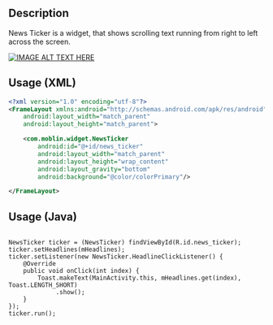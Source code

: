 ## Description
News Ticker is a widget, that shows scrolling text running from right to left across the screen.

[![IMAGE ALT TEXT HERE](https://img.youtube.com/vi/PlRBQHb6WRo/0.jpg)](https://youtu.be/PlRBQHb6WRo)
## Usage (XML)
```xml
<?xml version="1.0" encoding="utf-8"?>
<FrameLayout xmlns:android="http://schemas.android.com/apk/res/android"
    android:layout_width="match_parent"
    android:layout_height="match_parent">

    <com.moblin.widget.NewsTicker
        android:id="@+id/news_ticker"
        android:layout_width="match_parent"
        android:layout_height="wrap_content"
        android:layout_gravity="bottom"
        android:background="@color/colorPrimary"/>

</FrameLayout>
```

## Usage (Java)
<pre><code>
NewsTicker ticker = (NewsTicker) findViewById(R.id.news_ticker);
ticker.setHeadlines(mHeadlines);
ticker.setListener(new NewsTicker.HeadlineClickListener() {
    @Override
    public void onClick(int index) {
        Toast.makeText(MainActivity.this, mHeadlines.get(index), Toast.LENGTH_SHORT)
             .show();
    }
});
ticker.run();
</code></pre>
